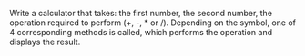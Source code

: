 Write a calculator that takes: the first number, the second number, the operation required to perform (+, -, * or /). Depending on the symbol, one of 4 corresponding methods is called, which performs the operation and displays the result.
